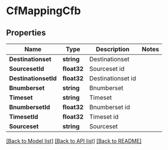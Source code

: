 # CfMappingCfb

## Properties

Name | Type | Description | Notes
------------ | ------------- | ------------- | -------------
**Destinationset** | **string** | Destinationset | 
**SourcesetId** | **float32** | Sourceset id | 
**DestinationsetId** | **float32** | Destinationset id | 
**Bnumberset** | **string** | Bnumberset | 
**Timeset** | **string** | Timeset | 
**BnumbersetId** | **float32** | Bnumberset id | 
**TimesetId** | **float32** | Timeset id | 
**Sourceset** | **string** | Sourceset | 

[[Back to Model list]](../README.md#documentation-for-models) [[Back to API list]](../README.md#documentation-for-api-endpoints) [[Back to README]](../README.md)


